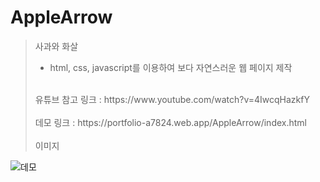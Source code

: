 # AppleArrow

> 사과와 화살
> - html, css, javascript를 이용하여 보다 자연스러운 웹 페이지 제작
> <br>
> 유튜브 참고 링크 : https://www.youtube.com/watch?v=4IwcqHazkfY <br><br>
> 데모 링크 : https://portfolio-a7824.web.app/AppleArrow/index.html
> <br><br>
> 이미지<br>
![데모](https://user-images.githubusercontent.com/59737252/131541826-5b30a2ce-f052-44ea-9164-0632e1a4d129.png)

